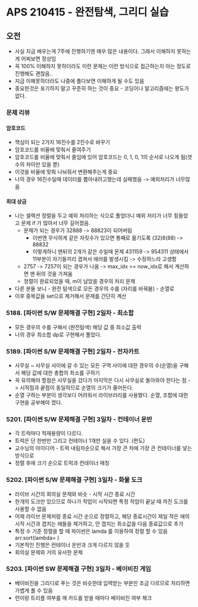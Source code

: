 # APS 210415 - 완전탐색, 그리디 실습



## 오전

- 사실 지금 배우는게 7주에 진행하기엔 매우 많은 내용이다. 그래서 이해하지 못하는게 어찌보면 정상임
- 꼭 100% 이해하지 못하더라도 이런 문제는 이런 방식으로 접근하는지 아는 정도로 진행해도 괜찮음..
- 지금 이해못하더라도 나중에 풀다보면 이해하게 될 수도 있음
- 중요한것은 포기하지 말고 꾸준히 하는 것이 중요 - 코딩이나 알고리즘에는 왕도가 없다.



### 문제 리뷰

#### 암호코드

- 핵심이 되는 2가지 16진수를 2진수로 바꾸기
- 암호코드를 비율에 맞춰서 줄여주기
- 암호코드를 비율에 맞춰서 줄임에 있어 암호코드는 0, 1, 0, 1의 순서로 나오게 됨(갯수의 차이만 있을 뿐)
- 이것을 비율에 맞춰 나눠줘서 변환해주는게 중요
- 나의 경우 16진수일때 데이터를 뽑아내려고했는데 실패했음 -> 예외처리가 너무많음



#### 최대 상금

- 나는 셀렉션 정렬을 두고 예외 처리하는 식으로 풀었더니 예외 처리가 너무 힘들었고 문제 if 가 많아서 너무 길어졌음.
  - 문제가 되는 경우가 32888 -> 88823이 되어버림
    - 이번엔 무식하게 같은 자릿수가 있으면 통째로 옮기도록 (32)8(88) -> 88832
    - 이렇게하니 맨뒤의 2개가 같은 수일때 문제 431159 -> 954311 상태에서 11부분이 자기들끼리 겹쳐서 에러를 발생시킴 -> 수정하느라 고생함 
  - 2757 -> 7257이 되는 경우가 나옴 -> max_idx >= now_idx로 해서 계산하면 맨 뒤의 것을 가져옴
  - 정렬이 완료되었을 때, m이 남았을 경우의 처리 문제
- 다른 분들 보니 - 완전 탐색으로 모든 경우의 수를 (자리를 바꿔봄) - 순열로 
- 이후 중복값을 set으로 제거해서 문제를 간단히 계산



### 5188. [파이썬 S/W 문제해결 구현] 2일차 - 최소합

- 모든 경우의 수를 구해서 (완전탐색) 해당 값 중 최소값 출력
- 나의 경우 최소합 dp로 구현해서 풀었다.





### 5189. [파이썬 S/W 문제해결 구현] 2일차 - 전자카트

- 사무실 ~ 사무실 사이에 갈 수 있는 모든 구역 사이에 대한 경우의 수(순열)을 구해서 해당 값에 대한 총합의 최소를 구하기
- 꼭 유의해야 할점은 사무실을 갔다가 마지막은 다시 사무실로 돌아와야 한다는 점 -> 시작점과 끝점이 동일하므로 순열의 크기가 줄어든다.
- 순열 구하는 부분이 생각보다 어려워서 라이브러리를 사용했다. 순열, 조합에 대한 구현을 공부해야 겠다.





### 5201. [파이썬 S/W 문제해결 구현] 3일차 - 컨테이너 운반

- 각 트럭마다 적재용량이 다르다.
- 트럭은 단 한번만 그리고 컨테이너 1개만 실을 수 있다. (편도)
- 교수님의 아이디어 - 트럭 내림차순으로 해서 가장 큰 차에 가장 큰 컨테이너를 넣는 방식으로
- 정렬 후에 크기 순으로 트럭과 컨테이너 매칭



### 5202. [파이썬 S/W 문제해결 구현] 3일차 - 화물 도크

- 라이브 시간의 회의실 문제와 비슷 - 시작 시간 종료 시간
- 한개의 도크만 있으므로 하나가 작업이 시작되면 특정 작업이 끝날 때 까진 도크를 사용할 수 없음
- 어제 라이브 문제처럼 종료 시간 순으로 정렬하고, 해당 종료시간이 제일 작은 애의 시작 시간과 겹치는 애들을 제거하고, 안 겹치는 최소값을 다음 종료값으로 추가
- 특정 수 기준 정렬을 할 때 파이썬은 lamda 를 이용하여 정렬 할 수 있음 arr.sort(lambda= )
- 기본적인 진행은 컨테이너 운반과 크게 다르지 않을 듯
- 회의실 문제와 거의 유사한 문제



### 5203. [파이썬 SW 문제해결 구현] 3일차 - 베이비진 게임

- 베이비진을 그리디로 푸는 것은 비슷한데 입력받는 부분만 조금 다르므로 처리하면 가볍게 풀 수 있음
- 런이랑 트리플 여부를 매 카드를 받을 때마다 베이비진 여부 체크 



